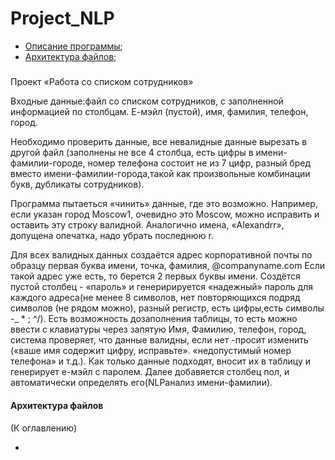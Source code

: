 # Project_NLP

 <a name="Cntns"></a>
 + [Описание программы](#Desc);
 + [Архитектура файлов](#Arch);



##### <a name="Desc"></a>	
<p>Проект «Работа со списком сотрудников»</p>
<p>Входные данные:файл со списком сотрудников, с заполненной информацией по столбцам. Е-мэйл (пустой), имя, фамилия, телефон, город.</p>
<p>Необходимо проверить данные, все невалидные данные вырезать в другой файл (заполнены не все 4 столбца, есть цифры в имени-фамилии-городе, номер телефона  состоит  не  из  7  цифр,  разный  бред  вместо  имени-фамилии-города,такой  как произвольные комбинации букв, дубликаты сотрудников).</p>
<p>Программа пытаеться «чинить» данные, где это возможно. Например, если указан город Moscow1, очевидно это Mosсow, можно исправить и оставить эту строку валидной. 
Аналогично имена, «Alexandrr», допущена опечатка, надо убрать последнюю r. </p>
<p>Для всех валидных данных создаётся адрес корпоративной почты по образцу первая буква имени, точка, фамилия, @companyname.com Если такой адрес уже есть, то берется 2 первых буквы имени. 
Создётся пустой столбец - «пароль» и генеририруется «надежный» пароль для каждого адреса(не менее 8 символов, нет повторяющихся подряд символов (не рядом можно), разный регистр, есть цифры,есть символы -_ * ; ^/).
Есть возможность дозаполнения таблицы, то есть можно ввести с клавиатуры через запятую Имя, Фамилию, телефон, город, система проверяет, что данные валидны, если нет -просит изменить («ваше имя содержит  цифру,  исправьте».  «недопустимый  номер  телефона»  и  т.д.). Как  только  данные подходят, вносит их в таблицу и генерирует е-мэйл с паролем. 
Далее добавяется столбец пол, и автоматически определять его(NLPанализ имени-фамилии).</p>

#### Архитектура файлов<a name="Arch"></a> 
(К оглавлению<a name="Cntns"></a>)

-
